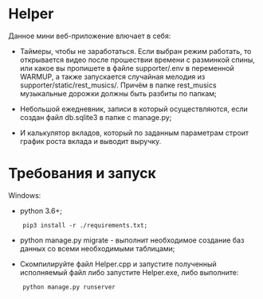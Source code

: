 # Helper

Данное мини веб-приложение влючает в себя:

- Таймеры, чтобы не заработаться. Если выбран режим работать, то открывается видео после прошествии времени с разминкой спины, или какое вы пропишете в файле supporter/.env в переменной WARMUP, а также запускается случайная мелодия из supporter/static/rest_musics/. Причём в папке rest_musics музыкальные дорожки должны быть разбиты по папкам;

- Небольшой ежедневник, записи в который осуществляются, если создан файл db.sqlite3 в папке с manage.py;

- И калькулятор вкладов, который по заданным параметрам строит график роста вклада и выводит выручку.

# Требования и запуск

Windows:

- python 3.6+;

```
    pip3 install -r ./requirements.txt;
```

- python manage.py migrate - выполнит необходимое создание баз данных со всеми необходимыми таблицами;

- Скомпилируйте файл Helper.cpp и запустите полученный исполняемый файл либо запустите Helper.exe, либо выполните:

```
    python manage.py runserver
```
